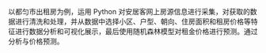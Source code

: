 
以都匀市出租房为例，运用 Python 对安居客网上房源信息进行采集，对获取的数据进行清洗和处理，并从数据中选择小区、户型、朝向、住房面积和租房价格等特征进行数据分析和可视化展示，最后使用随机森林模型对租金价格进行预测。通过分析与价格预测。
